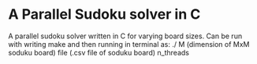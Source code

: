 # A Parallel Sudoku solver in C
A parallel sudoku solver written in C for varying board sizes. Can be run with writing make and then running in terminal as: ./ M (dimension of MxM soduku board) file (.csv file of soduku board) n_threads
